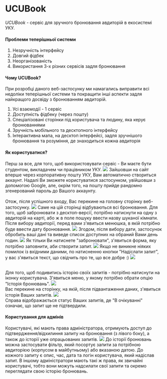 # UCUBook
*UCUBook* - сервіс для зручного бронювання авдиторій в екосистемі УКУ.  
#### Проблеми теперішньої системи  
1) Незручність інтерфейсу
2) Довгий фідбек
3) Неорганізованість
4) Використання 3-х різних сервісів задля бронювання 
#### Чому UCUBook? 
При розробці даного веб-застосунку ми намагались виправити всі недоліки теперішньої системи та покращити інші аспекти задля найкращого досвіду з бронюванням авдиторій.  
1) Усі взаємодії - 1 сервіс 
2) Доступність фідбеку (через пошту)
3) Спеціалізовані сторінки під користувача та людину, яка керує бронюваннями
4) Зручність мобільного та десктопного інтерфейсу
5) Інтерактивна мапа, на десктоп інтерфейсі, задля зручнішого бронювання та розуміння, де знаходиться кожна авдиторія
#### Як користуватися?
Перш за все, для того, щоб використовувати сервіс - Ви маєте бути студентом, викладачем чи працівником УКУ.
![](https://i.imgur.com/SXm8SPR.png)
Зайшовши на сайт вперше через корпоративну пошту УКУ, Вам автоматично створиться аккаунт. Надалі Ви зможете користуватися застосунком, увійшовши з допомогою Google, але, окрім того, на пошту прийде рандомно згенерований пароль до Вашого аккаунту.  
<br>Отож, після успішного входу, Вас перекине на головну сторінку веб-застосунку.
![](https://i.imgur.com/deZCBwn.png)
Саме на цій сторінці відбуваються всі бронювання. Для того, щоб забронювати з десктоп-версії, потрібно натиснути на одну з авдиторій на карті, або ж в поле пошуку ввести назву шуканої кімнати.  
Після вибору авдиторії, перед вами з'явиться менюшка, в якій потрібно буде ввести дату бронювання.
![](https://i.imgur.com/NIdS0B0.png)
Згодом, після вибору дати, застосунок обробить ваші дані та виведе список доступних на обраний Вами день годин.
![](https://i.imgur.com/DjrjTbq.png)
Як тільки Ви натиснете "забронювати", з'явиться форма, яку потрібно заповнити, аби створити запит.
![](https://i.imgur.com/PRl32m6.png)
Якщо не виникне ніяких помилок із вхідними даними, по натисненню кнопки "Надіслати запит", у вас з'явиться текст, що свідчить про те, що все добре :)
![](https://i.imgur.com/qgat3i1.png)


<br>Для того, щоб подивитись історію своїх запитів - потрібно натиснути на іконку користувача. З'явиться меню, у якому потрібно обрати опцію "Історія бронювань".
![](https://i.imgur.com/Rz9VRSG.png)  
Вас перекине на сторінку, на якій, після підвантаження даних, з'явиться історія Ваших запитів.
![](https://i.imgur.com/8E7WmUd.png)  
Справа відображається статус Ваших запитів, де "В очікуванні" означає, що запит ще не підтвердили.
#### Користування для адмінів
Користувачі, які мають права адміністратора, отримують доступ до підтвердження/відхилиння запиту на бронювання (з лівого боку), а також до історії уже опрацьованих запитів.
![](https://i.imgur.com/Lh2P2Ik.png)
До історії бронювань можна застосувати фільтр, який посортує запити за потрібною авдиторією (корпусом в майбутньому) або вказаною датою. До кожного запиту є опис, час, дата та логін користувача, який надіслав запит. В іншому адміністратори мають такі ж права, як звичайні користувачі, тобто вони можуть надсилати свої запити та окремо переглядати свою історію бронювань.
